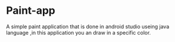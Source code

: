 # Paint-app
A simple paint application that is done in android studio useing java language ,in this application you an draw in a specific color.
